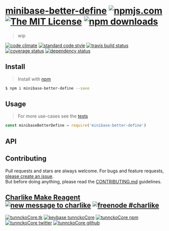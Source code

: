 # [minibase-better-define][author-www-url] [![npmjs.com][npmjs-img]][npmjs-url] [![The MIT License][license-img]][license-url] [![npm downloads][downloads-img]][downloads-url] 

> wip

[![code climate][codeclimate-img]][codeclimate-url] [![standard code style][standard-img]][standard-url] [![travis build status][travis-img]][travis-url] [![coverage status][coveralls-img]][coveralls-url] [![dependency status][david-img]][david-url]

## Install
> Install with [npm](https://www.npmjs.com/)

```sh
$ npm i minibase-better-define --save
```

## Usage
> For more use-cases see the [tests](./test.js)

```js
const minibaseBetterDefine = require('minibase-better-define')
```

## API

## Contributing
Pull requests and stars are always welcome. For bugs and feature requests, [please create an issue](https://github.com/node-minibase/minibase-better-define/issues/new).  
But before doing anything, please read the [CONTRIBUTING.md](./CONTRIBUTING.md) guidelines.

## [Charlike Make Reagent](http://j.mp/1stW47C) [![new message to charlike][new-message-img]][new-message-url] [![freenode #charlike][freenode-img]][freenode-url]

[![tunnckoCore.tk][author-www-img]][author-www-url] [![keybase tunnckoCore][keybase-img]][keybase-url] [![tunnckoCore npm][author-npm-img]][author-npm-url] [![tunnckoCore twitter][author-twitter-img]][author-twitter-url] [![tunnckoCore github][author-github-img]][author-github-url]

[npmjs-url]: https://www.npmjs.com/package/minibase-better-define
[npmjs-img]: https://img.shields.io/npm/v/minibase-better-define.svg?label=minibase-better-define

[license-url]: https://github.com/node-minibase/minibase-better-define/blob/master/LICENSE
[license-img]: https://img.shields.io/npm/l/minibase-better-define.svg

[downloads-url]: https://www.npmjs.com/package/minibase-better-define
[downloads-img]: https://img.shields.io/npm/dm/minibase-better-define.svg

[codeclimate-url]: https://codeclimate.com/github/node-minibase/minibase-better-define
[codeclimate-img]: https://img.shields.io/codeclimate/github/node-minibase/minibase-better-define.svg

[travis-url]: https://travis-ci.org/node-minibase/minibase-better-define
[travis-img]: https://img.shields.io/travis/node-minibase/minibase-better-define/master.svg

[coveralls-url]: https://coveralls.io/r/node-minibase/minibase-better-define
[coveralls-img]: https://img.shields.io/coveralls/node-minibase/minibase-better-define.svg

[david-url]: https://david-dm.org/node-minibase/minibase-better-define
[david-img]: https://img.shields.io/david/node-minibase/minibase-better-define.svg

[standard-url]: https://github.com/feross/standard
[standard-img]: https://img.shields.io/badge/code%20style-standard-brightgreen.svg

[author-www-url]: http://www.tunnckocore.tk
[author-www-img]: https://img.shields.io/badge/www-tunnckocore.tk-fe7d37.svg

[keybase-url]: https://keybase.io/tunnckocore
[keybase-img]: https://img.shields.io/badge/keybase-tunnckocore-8a7967.svg

[author-npm-url]: https://www.npmjs.com/~tunnckocore
[author-npm-img]: https://img.shields.io/badge/npm-~tunnckocore-cb3837.svg

[author-twitter-url]: https://twitter.com/tunnckoCore
[author-twitter-img]: https://img.shields.io/badge/twitter-@tunnckoCore-55acee.svg

[author-github-url]: https://github.com/tunnckoCore
[author-github-img]: https://img.shields.io/badge/github-@tunnckoCore-4183c4.svg

[freenode-url]: http://webchat.freenode.net/?channels=charlike
[freenode-img]: https://img.shields.io/badge/freenode-%23charlike-5654a4.svg

[new-message-url]: https://github.com/tunnckoCore/ama
[new-message-img]: https://img.shields.io/badge/ask%20me-anything-green.svg

